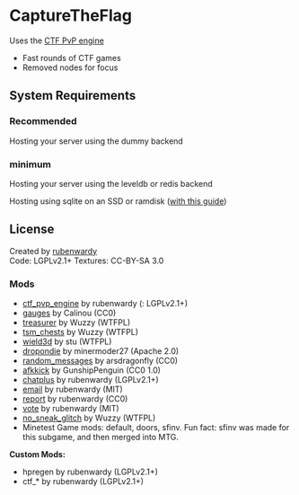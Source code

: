# CaptureTheFlag

Uses the [CTF PvP engine](https://github.com/rubenwardy/ctf_pvp_engine)

* Fast rounds of CTF games
* Removed nodes for focus

## System Requirements

### Recommended

Hosting your server using the dummy backend

### minimum

Hosting your server using the leveldb or redis backend

Hosting using sqlite on an SSD or ramdisk ([with this guide](https://forum.minetest.net/viewtopic.php?f=10&t=9588))

## License

Created by [rubenwardy](https://rubenwardy.com/)  
Code: LGPLv2.1+
Textures: CC-BY-SA 3.0

### Mods

* [ctf_pvp_engine](https://forum.minetest.net/viewtopic.php?f=15&t=6947) by rubenwardy (: LGPLv2.1+)
* [gauges](https://forum.minetest.net/viewtopic.php?t=10250) by Calinou (CC0)
* [treasurer](https://forum.minetest.net/viewtopic.php?t=7292) by Wuzzy (WTFPL)
* [tsm_chests](https://forum.minetest.net/viewtopic.php?t=7292) by Wuzzy (WTFPL)
* [wield3d](https://forum.minetest.net/viewtopic.php?t=6407) by stu (WTFPL)
* [dropondie](https://forum.minetest.net/viewtopic.php?id=7835) by minermoder27 (Apache 2.0)
* [random_messages](https://forum.minetest.net/viewtopic.php?t=6306) by arsdragonfly (CC0)
* [afkkick](https://forum.minetest.net/viewtopic.php?t=10919) by GunshipPenguin (CC0 1.0)
* [chatplus](https://forum.minetest.net/viewtopic.php?id=6273) by rubenwardy (LGPLv2.1+)
* [email](https://forum.minetest.net/viewtopic.php?t=13754) by rubenwardy (MIT)
* [report](https://forum.minetest.net/viewtopic.php?t=13752) by rubenwardy (CC0)
* [vote](https://forum.minetest.net/viewtopic.php?t=12829) by rubenwardy (MIT)
* [no_sneak_glitch](https://forum.minetest.net/viewtopic.php?t=10424) by Wuzzy (WTFPL)
* Minetest Game mods: default, doors, sfinv.
  Fun fact: sfinv was made for this subgame, and then merged into MTG.

**Custom Mods:**

* hpregen by rubenwardy (LGPLv2.1+)
* ctf_* by rubenwardy (LGPLv2.1+)
